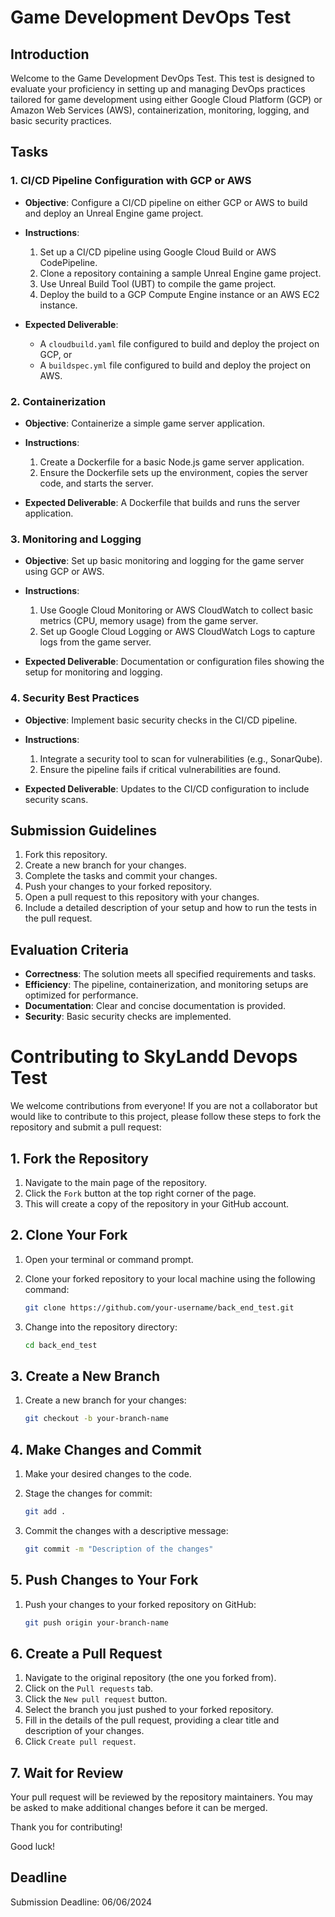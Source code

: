 # Game Development DevOps Test

## Introduction

Welcome to the Game Development DevOps Test. This test is designed to evaluate your proficiency in setting up and managing DevOps practices tailored for game development using either Google Cloud Platform (GCP) or Amazon Web Services (AWS), containerization, monitoring, logging, and basic security practices.

## Tasks

### 1. CI/CD Pipeline Configuration with GCP or AWS

- **Objective**: Configure a CI/CD pipeline on either GCP or AWS to build and deploy an Unreal Engine game project.
- **Instructions**:
  1. Set up a CI/CD pipeline using Google Cloud Build or AWS CodePipeline.
  2. Clone a repository containing a sample Unreal Engine game project.
  3. Use Unreal Build Tool (UBT) to compile the game project.
  4. Deploy the build to a GCP Compute Engine instance or an AWS EC2 instance.
  
- **Expected Deliverable**: 
  - A `cloudbuild.yaml` file configured to build and deploy the project on GCP, or
  - A `buildspec.yml` file configured to build and deploy the project on AWS.

### 2. Containerization

- **Objective**: Containerize a simple game server application.
- **Instructions**:
  1. Create a Dockerfile for a basic Node.js game server application.
  2. Ensure the Dockerfile sets up the environment, copies the server code, and starts the server.
  
- **Expected Deliverable**: A Dockerfile that builds and runs the server application.

### 3. Monitoring and Logging

- **Objective**: Set up basic monitoring and logging for the game server using GCP or AWS.
- **Instructions**:
  1. Use Google Cloud Monitoring or AWS CloudWatch to collect basic metrics (CPU, memory usage) from the game server.
  2. Set up Google Cloud Logging or AWS CloudWatch Logs to capture logs from the game server.
  
- **Expected Deliverable**: Documentation or configuration files showing the setup for monitoring and logging.

### 4. Security Best Practices

- **Objective**: Implement basic security checks in the CI/CD pipeline.
- **Instructions**:
  1. Integrate a security tool to scan for vulnerabilities (e.g., SonarQube).
  2. Ensure the pipeline fails if critical vulnerabilities are found.
  
- **Expected Deliverable**: Updates to the CI/CD configuration to include security scans.

## Submission Guidelines

1. Fork this repository.
2. Create a new branch for your changes.
3. Complete the tasks and commit your changes.
4. Push your changes to your forked repository.
5. Open a pull request to this repository with your changes.
6. Include a detailed description of your setup and how to run the tests in the pull request.

## Evaluation Criteria

- **Correctness**: The solution meets all specified requirements and tasks.
- **Efficiency**: The pipeline, containerization, and monitoring setups are optimized for performance.
- **Documentation**: Clear and concise documentation is provided.
- **Security**: Basic security checks are implemented.




# Contributing to SkyLandd Devops Test

We welcome contributions from everyone! If you are not a collaborator but would like to contribute to this project, please follow these steps to fork the repository and submit a pull request:

## 1. Fork the Repository

1. Navigate to the main page of the repository.
2. Click the `Fork` button at the top right corner of the page.
3. This will create a copy of the repository in your GitHub account.

## 2. Clone Your Fork

1. Open your terminal or command prompt.
2. Clone your forked repository to your local machine using the following command:

    ```bash
    git clone https://github.com/your-username/back_end_test.git
    ```

3. Change into the repository directory:

    ```bash
    cd back_end_test
    ```

## 3. Create a New Branch

1. Create a new branch for your changes:

    ```bash
    git checkout -b your-branch-name
    ```

## 4. Make Changes and Commit

1. Make your desired changes to the code.
2. Stage the changes for commit:

    ```bash
    git add .
    ```

3. Commit the changes with a descriptive message:

    ```bash
    git commit -m "Description of the changes"
    ```

## 5. Push Changes to Your Fork

1. Push your changes to your forked repository on GitHub:

    ```bash
    git push origin your-branch-name
    ```

## 6. Create a Pull Request

1. Navigate to the original repository (the one you forked from).
2. Click on the `Pull requests` tab.
3. Click the `New pull request` button.
4. Select the branch you just pushed to your forked repository.
5. Fill in the details of the pull request, providing a clear title and description of your changes.
6. Click `Create pull request`.

## 7. Wait for Review

Your pull request will be reviewed by the repository maintainers. You may be asked to make additional changes before it can be merged.

Thank you for contributing!

Good luck!

## Deadline

Submission Deadline: 06/06/2024
